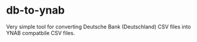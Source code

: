 # db-to-ynab
Very simple tool for converting Deutsche Bank (Deutschland) CSV files into YNAB compatbile CSV files.

